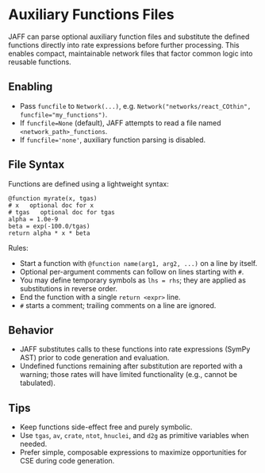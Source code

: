 # Auxiliary Functions Files

JAFF can parse optional auxiliary function files and substitute the defined functions directly into rate expressions before further processing. This enables compact, maintainable network files that factor common logic into reusable functions.

## Enabling

- Pass `funcfile` to `Network(...)`, e.g. `Network("networks/react_COthin", funcfile="my_functions")`.
- If `funcfile=None` (default), JAFF attempts to read a file named `<network_path>_functions`.
- If `funcfile='none'`, auxiliary function parsing is disabled.

## File Syntax

Functions are defined using a lightweight syntax:

```
@function myrate(x, tgas)
# x   optional doc for x
# tgas   optional doc for tgas
alpha = 1.0e-9
beta = exp(-100.0/tgas)
return alpha * x * beta
```

Rules:
- Start a function with `@function name(arg1, arg2, ...)` on a line by itself.
- Optional per-argument comments can follow on lines starting with `#`.
- You may define temporary symbols as `lhs = rhs`; they are applied as substitutions in reverse order.
- End the function with a single `return <expr>` line.
- `#` starts a comment; trailing comments on a line are ignored.

## Behavior

- JAFF substitutes calls to these functions into rate expressions (SymPy AST) prior to code generation and evaluation.
- Undefined functions remaining after substitution are reported with a warning; those rates will have limited functionality (e.g., cannot be tabulated).

## Tips

- Keep functions side-effect free and purely symbolic.
- Use `tgas`, `av`, `crate`, `ntot`, `hnuclei`, and `d2g` as primitive variables when needed.
- Prefer simple, composable expressions to maximize opportunities for CSE during code generation.


